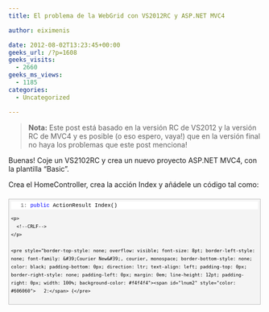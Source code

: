 ```yaml
---
title: El problema de la WebGrid con VS2012RC y ASP.NET MVC4

author: eiximenis

date: 2012-08-02T13:23:45+00:00
geeks_url: /?p=1608
geeks_visits:
  - 2660
geeks_ms_views:
  - 1185
categories:
  - Uncategorized

---
```

> **Nota:** Este post está basado en la versión RC de VS2012 y la versión RC de MVC4 y es posible (o eso espero, vaya!) que en la versión final no haya los problemas que este post menciona!

Buenas! Coje un VS2102RC y crea un nuevo proyecto ASP.NET MVC4, con la plantilla “Basic”.

Crea el HomeController, crea la acción Index y añádele un código tal como:

<div id="codeSnippetWrapper" style="overflow: auto; cursor: text; font-size: 8pt; border-top: silver 1px solid; font-family: &#39;Courier New&#39;, courier, monospace; border-right: silver 1px solid; border-bottom: silver 1px solid; padding-bottom: 4px; direction: ltr; text-align: left; padding-top: 4px; padding-left: 4px; margin: 20px 0px 10px; border-left: silver 1px solid; line-height: 12pt; padding-right: 4px; max-height: 200px; width: 97.5%; background-color: #f4f4f4">
  <div id="codeSnippet" style="border-top-style: none; overflow: visible; font-size: 8pt; border-left-style: none; font-family: &#39;Courier New&#39;, courier, monospace; border-bottom-style: none; color: black; padding-bottom: 0px; direction: ltr; text-align: left; padding-top: 0px; border-right-style: none; padding-left: 0px; line-height: 12pt; padding-right: 0px; width: 100%; background-color: #f4f4f4">
    <pre style="border-top-style: none; overflow: visible; font-size: 8pt; border-left-style: none; font-family: &#39;Courier New&#39;, courier, monospace; border-bottom-style: none; color: black; padding-bottom: 0px; direction: ltr; text-align: left; padding-top: 0px; border-right-style: none; padding-left: 0px; margin: 0em; line-height: 12pt; padding-right: 0px; width: 100%; background-color: white"><span id="lnum1" style="color: #606060">   1:</span> <span style="color: #0000ff">public</span> ActionResult Index()</pre>
    
    <p>
      <!--CRLF-->
    </p>
    
    <pre style="border-top-style: none; overflow: visible; font-size: 8pt; border-left-style: none; font-family: &#39;Courier New&#39;, courier, monospace; border-bottom-style: none; color: black; padding-bottom: 0px; direction: ltr; text-align: left; padding-top: 0px; border-right-style: none; padding-left: 0px; margin: 0em; line-height: 12pt; padding-right: 0px; width: 100%; background-color: #f4f4f4"><span id="lnum2" style="color: #606060">   2:</span> {</pre>
    
    <p>
      <!--CRLF-->
    </p>
    
    <pre style="border-top-style: none; overflow: visible; font-size: 8pt; border-left-style: none; font-family: &#39;Courier New&#39;, courier, monospace; border-bottom-style: none; color: black; padding-bottom: 0px; direction: ltr; text-align: left; padding-top: 0px; border-right-style: none; padding-left: 0px; margin: 0em; line-height: 12pt; padding-right: 0px; width: 100%; background-color: white"><span id="lnum3" style="color: #606060">   3:</span>     <span style="color: #0000ff">var</span> data = <span style="color: #0000ff">new</span> List&lt;dynamic&gt;() { <span style="color: #0000ff">new</span> { Name = <span style="color: #006080">"Edu"</span>, Twitter = <span style="color: #006080">"eiximenis"</span> } };</pre>
    
    <p>
      <!--CRLF-->
    </p>
    
    <pre style="border-top-style: none; overflow: visible; font-size: 8pt; border-left-style: none; font-family: &#39;Courier New&#39;, courier, monospace; border-bottom-style: none; color: black; padding-bottom: 0px; direction: ltr; text-align: left; padding-top: 0px; border-right-style: none; padding-left: 0px; margin: 0em; line-height: 12pt; padding-right: 0px; width: 100%; background-color: #f4f4f4"><span id="lnum4" style="color: #606060">   4:</span>     <span style="color: #0000ff">return</span> View(data);</pre>
    
    <p>
      <!--CRLF-->
    </p>
    
    <pre style="border-top-style: none; overflow: visible; font-size: 8pt; border-left-style: none; font-family: &#39;Courier New&#39;, courier, monospace; border-bottom-style: none; color: black; padding-bottom: 0px; direction: ltr; text-align: left; padding-top: 0px; border-right-style: none; padding-left: 0px; margin: 0em; line-height: 12pt; padding-right: 0px; width: 100%; background-color: white"><span id="lnum5" style="color: #606060">   5:</span> }</pre>
    
    <p>
      <!--CRLF--></div> </div> 
      
      <p>
        Finalmente crea la vista Index.cshtml:
      </p>
      
      <div id="codeSnippetWrapper" style="overflow: auto; cursor: text; font-size: 8pt; border-top: silver 1px solid; font-family: &#39;Courier New&#39;, courier, monospace; border-right: silver 1px solid; border-bottom: silver 1px solid; padding-bottom: 4px; direction: ltr; text-align: left; padding-top: 4px; padding-left: 4px; margin: 20px 0px 10px; border-left: silver 1px solid; line-height: 12pt; padding-right: 4px; max-height: 200px; width: 97.5%; background-color: #f4f4f4">
        <div id="codeSnippet" style="border-top-style: none; overflow: visible; font-size: 8pt; border-left-style: none; font-family: &#39;Courier New&#39;, courier, monospace; border-bottom-style: none; color: black; padding-bottom: 0px; direction: ltr; text-align: left; padding-top: 0px; border-right-style: none; padding-left: 0px; line-height: 12pt; padding-right: 0px; width: 100%; background-color: #f4f4f4">
          <pre style="border-top-style: none; overflow: visible; font-size: 8pt; border-left-style: none; font-family: &#39;Courier New&#39;, courier, monospace; border-bottom-style: none; color: black; padding-bottom: 0px; direction: ltr; text-align: left; padding-top: 0px; border-right-style: none; padding-left: 0px; margin: 0em; line-height: 12pt; padding-right: 0px; width: 100%; background-color: white"><span id="lnum1" style="color: #606060">   1:</span> @{</pre>
          
          <p>
            <!--CRLF-->
          </p>
          
          <pre style="border-top-style: none; overflow: visible; font-size: 8pt; border-left-style: none; font-family: &#39;Courier New&#39;, courier, monospace; border-bottom-style: none; color: black; padding-bottom: 0px; direction: ltr; text-align: left; padding-top: 0px; border-right-style: none; padding-left: 0px; margin: 0em; line-height: 12pt; padding-right: 0px; width: 100%; background-color: #f4f4f4"><span id="lnum2" style="color: #606060">   2:</span>     <span style="color: #0000ff">var</span> grid = <span style="color: #0000ff">new</span> WebGrid(Model, <span style="color: #0000ff">new</span> [] {<span style="color: #006080">"Name"</span>, <span style="color: #006080">"Twitter"</span>});</pre>
          
          <p>
            <!--CRLF-->
          </p>
          
          <pre style="border-top-style: none; overflow: visible; font-size: 8pt; border-left-style: none; font-family: &#39;Courier New&#39;, courier, monospace; border-bottom-style: none; color: black; padding-bottom: 0px; direction: ltr; text-align: left; padding-top: 0px; border-right-style: none; padding-left: 0px; margin: 0em; line-height: 12pt; padding-right: 0px; width: 100%; background-color: white"><span id="lnum3" style="color: #606060">   3:</span> }</pre>
          
          <p>
            <!--CRLF-->
          </p>
          
          <pre style="border-top-style: none; overflow: visible; font-size: 8pt; border-left-style: none; font-family: &#39;Courier New&#39;, courier, monospace; border-bottom-style: none; color: black; padding-bottom: 0px; direction: ltr; text-align: left; padding-top: 0px; border-right-style: none; padding-left: 0px; margin: 0em; line-height: 12pt; padding-right: 0px; width: 100%; background-color: #f4f4f4"><span id="lnum4" style="color: #606060">   4:</span> @grid.GetHtml()</pre>
          
          <p>
            <!--CRLF--></div> </div> 
            
            <p>
              Seguro que esperas ver una grid con las dos columnas y una fila no? ¡Pues no! Lo que verás es:
            </p>
            
            <p>
              <a href="http://geeks.ms/cfs-file.ashx/__key/CommunityServer.Blogs.Components.WeblogFiles/etomas/image_5F00_789491CB.png"><img title="image" style="border-top: 0px; border-right: 0px; border-bottom: 0px; border-left: 0px; display: inline" border="0" alt="image" src="http://geeks.ms/cfs-file.ashx/__key/CommunityServer.Blogs.Components.WeblogFiles/etomas/image_5F00_thumb_5F00_0117F116.png" width="644" height="263" /></a>
            </p>
            
            <p>
              Obtendrás el error “<em>CS0246: The type or namespace name &#8216;WebGrid&#8217; could not be found (are you missing a using directive or an assembly reference?)</em>”.
            </p>
            
            <p>
              Si repites este mismo procedimiento pero cojes la plantilla “Empty” el código funcionará sin problemas 🙂
            </p>
            
            <p>
              <strong>¿Y donde está el problema?</strong>
            </p>
            
            <p>
              Pues eso me he estado preguntando un buen rato. Por supuesto antes de intentar hacer nada he usado el comodín de Google pero esta vez me ha fallado. La única referencia que he encontrado es un post en los blogs de ASP.NET (<a href="http://forums.asp.net/t/1823940.aspx/1?MVC4+WebGrid+problem+in+View+Razor">http://forums.asp.net/t/1823940.aspx/1?MVC4+WebGrid+problem+in+View+Razor+</a>) donde alguien más experimenta el problema pero no se llega a ninguna solución.
            </p>
            
            <p>
              Al final lo que he hecho para solucionar el problema ha sido:
            </p>
            
            <ol>
              <li>
                Desde NuGet <strong>desinstalar</strong> el paquete ASP.NET MVC4 RC 4.0.20505. Eso ha desinstalado también los paquetes Microsoft.AspNet.WebPages 2.0.20505.0 y Microsoft.AspNet.Razor 2.0.20505.0
              </li>
              <li>
                Volver a instalar el paquete ASP.NET MVC4 RC 4.0.20505 desde NuGet. Me ha dado un error y ha hecho un rollback.
              </li>
              <li>
                Intentar de nuevo volver a instalar el paquete ASP.NET MVC4 RC 4.0.20505. Ahora todo ha funcionado correctamente.
              </li>
            </ol>
            
            <p>
              Después del tercer punto, la WebGrid ya funcionaba correctamente.
            </p>
            
            <p>
              Honestamente desconozco la causa, pero bueno… si alguien se encuentra con ello, ya lo sabe. Que pruebe esto a ver si le funciona! 🙂
            </p>
            
            <p>
              Un saludo!
            </p>